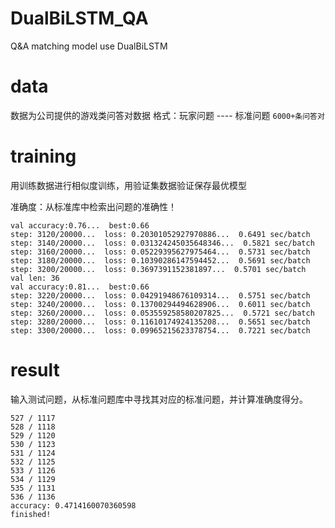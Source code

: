 # DualBiLSTM_QA
Q&amp;A matching model use DualBiLSTM


# data
数据为公司提供的游戏类问答对数据
格式：玩家问题 ---- 标准问题 `6000+条问答对`


# training
用训练数据进行相似度训练，用验证集数据验证保存最优模型

准确度：从标准库中检索出问题的准确性！

```
val accuracy:0.76...  best:0.66
step: 3120/20000...  loss: 0.20301052927970886...  0.6491 sec/batch
step: 3140/20000...  loss: 0.031324245035648346...  0.5821 sec/batch
step: 3160/20000...  loss: 0.05229395627975464...  0.5731 sec/batch
step: 3180/20000...  loss: 0.10390286147594452...  0.5691 sec/batch
step: 3200/20000...  loss: 0.3697391152381897...  0.5701 sec/batch
val len: 36
val accuracy:0.81...  best:0.66
step: 3220/20000...  loss: 0.04291948676109314...  0.5751 sec/batch
step: 3240/20000...  loss: 0.13700294494628906...  0.6011 sec/batch
step: 3260/20000...  loss: 0.053559258580207825...  0.5721 sec/batch
step: 3280/20000...  loss: 0.11610174924135208...  0.5651 sec/batch
step: 3300/20000...  loss: 0.09965215623378754...  0.7221 sec/batch
```

# result
输入测试问题，从标准问题库中寻找其对应的标准问题，并计算准确度得分。
```
527 / 1117
528 / 1118
529 / 1120
530 / 1123
531 / 1124
532 / 1125
533 / 1126
534 / 1129
535 / 1131
536 / 1136
accuracy: 0.4714160070360598
finished!
```
